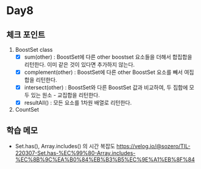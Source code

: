 # Day8

## 체크 포인트

1. BoostSet class
   - [x] sum(other) : BoostSet에 다른 other boostset 요소들을 더해서 합집합을 리턴한다. 이미 같은 것이 있다면 추가하지 않는다. 
   - [x] complement(other) : BoostSet에 다른 other BoostSet 요소를 빼서 여집합을 리턴한다.
   - [x] intersect(other) : BoostSet와 다른 BoostSet 값과 비교하여, 두 집합에 모두 있는 원소 - 교집합을 리턴한다.
   - [x] resultAll() : 모든 요소를 1차원 배열로 리턴한다.
2. CountSet

## 학습 메모
- Set.has(), Array.includes() 의 시간 복잡도 https://velog.io/@sozero/TIL-220307-Set.has-%EC%99%80-Array.includes-%EC%8B%9C%EA%B0%84%EB%B3%B5%EC%9E%A1%EB%8F%84
